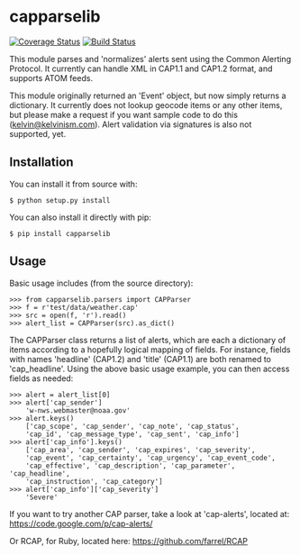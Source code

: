 # capparselib

[![Coverage Status](https://coveralls.io/repos/github/kelvinn/capparselib/badge.svg?branch=master)](https://coveralls.io/github/kelvinn/capparselib?branch=master)
[![Build Status](https://travis-ci.org/kelvinn/capparselib.svg)](https://travis-ci.org/kelvinn/capparselib)

This module parses and 'normalizes' alerts sent using the
Common Alerting Protocol. It currently can handle XML in
CAP1.1 and CAP1.2 format, and supports ATOM feeds.

This module originally returned an 'Event' object, but now
simply returns a dictionary. It currently does not lookup geocode
items or any other items, but please make a request if you want
sample code to do this (kelvin@kelvinism.com). Alert validation
via signatures is also not supported, yet.

## Installation

You can install it from source with:

    $ python setup.py install

You can also install it directly with pip:

    $ pip install capparselib

## Usage

Basic usage includes (from the source directory):

    >>> from capparselib.parsers import CAPParser
    >>> f = r'test/data/weather.cap'
    >>> src = open(f, 'r').read()
    >>> alert_list = CAPParser(src).as_dict()

The CAPParser class returns a list of alerts, which are each a
dictionary of items according to a hopefully logical mapping
of fields. For instance, fields with names 'headline' (CAP1.2)
and 'title' (CAP1.1) are both renamed to 'cap_headline'.
Using the above basic usage example, you can then access
fields as needed:

    >>> alert = alert_list[0]
    >>> alert['cap_sender']
        'w-nws.webmaster@noaa.gov'
    >>> alert.keys()
        ['cap_scope', 'cap_sender', 'cap_note', 'cap_status',
        'cap_id', 'cap_message_type', 'cap_sent', 'cap_info']
    >>> alert['cap_info'].keys()
        ['cap_area', 'cap_sender', 'cap_expires', 'cap_severity',
        'cap_event', 'cap_certainty', 'cap_urgency', 'cap_event_code',
        'cap_effective', 'cap_description', 'cap_parameter', 'cap_headline',
        'cap_instruction', 'cap_category']
    >>> alert['cap_info']['cap_severity']
        'Severe'

If you want to try another CAP parser, take a look at 'cap-alerts',
located at: https://code.google.com/p/cap-alerts/

Or RCAP, for Ruby, located here: https://github.com/farrel/RCAP
